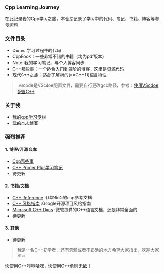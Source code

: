 ### Cpp Learning Journey

在此记录我的Cpp学习之旅，本仓库记录了学习中的代码、笔记、书籍、博客等参考资料

### 文件目录

- Demo: 学习过程中的代码
- CppBook：一些非常不错的书籍（均为pdf版本）
- Note: 我的学习笔记，与个人博客同步
- C++那些事：一个适合入门到进阶的博客，这里是资源代码
- 现代C++之旅：适合了解新的(>=C++11)语言特性

> .vscode是VScdoe配置文件，需要自行更改gcc路径，参考：[使用VScdoe配置C++](https://code.visualstudio.com/docs/cpp/config-mingw)

### 关于我
- [我的cpp学习专栏](https://juejin.cn/column/7008365530520223757)  
- [我的个人博客](https://xluu233.github.io/)

### 强烈推荐
#### 1. 博客/开源仓库
- [Cpp那些事](https://github.com/Light-City/CPlusPlusThings)
- [C++ Primer Plus学习笔记](https://github.com/littlebearsama/C-plusplus-notes-chinese-)
- 待更新

#### 2. 书籍/文档
- [C++ Reference](https://zh.cppreference.com/w/cpp) :非常全面的cpp参考文档
- [C++ 风格指南](https://zh-google-styleguide.readthedocs.io/en/latest/google-cpp-styleguide/contents/) :Google开源项目风格指南
- [Microsoft C++ Docs](https://docs.microsoft.com/zh-cn/cpp/cpp/?view=msvc-160) :微软提供的C++语言文档，还是非常全面的
- 待更新


#### 3. 其他
- 待更新



> 我是一名C++初学者，还有遗漏或者不正确的地方希望大家指出，欢迎大家Star

快使用C++哼哼哈嘿，快使用C++勇则无敌！